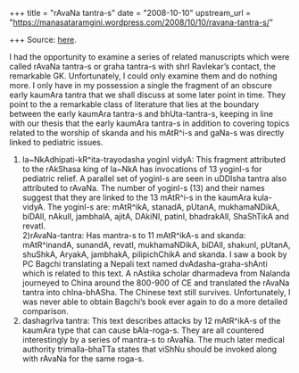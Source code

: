 +++
title = "rAvaNa tantra-s"
date = "2008-10-10"
upstream_url = "https://manasataramgini.wordpress.com/2008/10/10/ravana-tantra-s/"

+++
Source: [here](https://manasataramgini.wordpress.com/2008/10/10/ravana-tantra-s/).

I had the opportunity to examine a series of related manuscripts which were called rAvaNa tantra-s or graha tantra-s with shrI Ravlekar’s contact, the remarkable GK. Unfortunately, I could only examine them and do nothing more. I only have in my possession a single the fragment of an obscure early kaumAra tantra that we shall discuss at some later point in time. They point to the a remarkable class of literature that lies at the boundary between the early kaumAra tantra-s and bhUta-tantra-s, keeping in line with our thesis that the early kaumAra tantra-s in addition to covering topics related to the worship of skanda and his mAtR^i-s and gaNa-s was directly linked to pediatric issues.  
1) la\~NkAdhipati-kR^ita-trayodasha yoginI vidyA: This fragment attributed to the rAkShasa king of la\~NkA has invocations of 13 yoginI-s for pediatric relief. A parallel set of yoginI-s are seen in uDDIsha tantra also attributed to rAvaNa. The number of yoginI-s (13) and their names suggest that they are linked to the 13 mAtR^i-s in the kaumAra kula-vidyA. The yoginI-s are: mAtR^ikA, stanadA, pUtanA, mukhamaNDikA, biDAlI, nAkulI, jambhalA, ajitA, DAkiNI, patinI, bhadrakAlI, ShaShTikA and revatI.  
2)rAvaNa-tantra: Has mantra-s to 11 mAtR^ikA-s and skanda: mAtR^inandA, sunandA, revatI, mukhamaNDikA, biDAlI, shakunI, pUtanA, shuShkA, AryakA, jambhakA, pilipichChikA and skanda. I saw a book by PC Bagchi translating a Nepali text named dvAdasha-graha-shAnti which is related to this text. A nAstika scholar dharmadeva from Nalanda journeyed to China around the 800-900 of CE and translated the rAvaNa tantra into chIna-bhASha. The Chinese text still survives. Unfortunately, I was never able to obtain Bagchi’s book ever again to do a more detailed comparison.  
3) dashagrIva tantra: This text describes attacks by 12 mAtR^ikA-s of the kaumAra type that can cause bAla-roga-s. They are all countered interestingly by a series of mantra-s to rAvaNa. The much later medical authority trimalla-bhaTTa states that viShNu should be invoked along with rAvaNa for the same roga-s.

